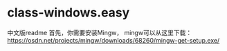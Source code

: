 # class-windows.easy


中文版readme
首先，你需要安装Mingw， mingw可以从这里下载：https://osdn.net/projects/mingw/downloads/68260/mingw-get-setup.exe/
